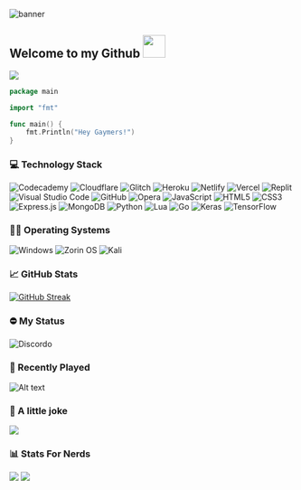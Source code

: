 ![banner](https://user-images.githubusercontent.com/75091300/171913307-8f144c33-7e77-42e0-a9b6-393a6ec87446.png)


## Welcome to my Github <img src="https://user-images.githubusercontent.com/75091300/171720051-a0cd300d-3d13-4d3b-9b7c-58db14021003.gif" height="40px" width="40px">
<a href="https://discord.gg/3SPchywXuq"><img src="https://img.shields.io/badge/Discord-%237289DA.svg?style=for-the-badge&logo=discord&logoColor=white"></img></a>

```go
package main

import "fmt"

func main() {
    fmt.Println("Hey Gaymers!")
}
```

### 💻 Technology Stack

![Codecademy](https://img.shields.io/badge/Codecademy-FFF0E5?style=for-the-badge&logo=codecademy&logoColor=1F243A)
![Cloudflare](https://img.shields.io/badge/Cloudflare-F38020?style=for-the-badge&logo=Cloudflare&logoColor=white)
![Glitch](https://img.shields.io/badge/glitch-%233333FF.svg?style=for-the-badge&logo=glitch&logoColor=white)
![Heroku](https://img.shields.io/badge/heroku-%23430098.svg?style=for-the-badge&logo=heroku&logoColor=white)
![Netlify](https://img.shields.io/badge/netlify-%23000000.svg?style=for-the-badge&logo=netlify&logoColor=#00C7B7)
![Vercel](https://img.shields.io/badge/vercel-%23000000.svg?style=for-the-badge&logo=vercel&logoColor=white)
![Replit](https://img.shields.io/badge/Replit-DD1200?style=for-the-badge&logo=Replit&logoColor=white)
![Visual Studio Code](https://img.shields.io/badge/Visual%20Studio%20Code-0078d7.svg?style=for-the-badge&logo=visual-studio-code&logoColor=white)
![GitHub](https://img.shields.io/badge/github-%23121011.svg?style=for-the-badge&logo=github&logoColor=white)
![Opera](https://img.shields.io/badge/Opera-FF1B2D?style=for-the-badge&logo=Opera&logoColor=white)
![JavaScript](https://img.shields.io/badge/javascript-%23323330.svg?style=for-the-badge&logo=javascript&logoColor=%23F7DF1E)
![HTML5](https://img.shields.io/badge/html5-%23E34F26.svg?style=for-the-badge&logo=html5&logoColor=white)
![CSS3](https://img.shields.io/badge/css3-%231572B6.svg?style=for-the-badge&logo=css3&logoColor=white)
![Express.js](https://img.shields.io/badge/express.js-%23404d59.svg?style=for-the-badge&logo=express&logoColor=%2361DAFB)
![MongoDB](https://img.shields.io/badge/MongoDB-%234ea94b.svg?style=for-the-badge&logo=mongodb&logoColor=white)
![Python](https://img.shields.io/badge/python-3670A0?style=for-the-badge&logo=python&logoColor=ffdd54)
![Lua](https://img.shields.io/badge/lua-%232C2D72.svg?style=for-the-badge&logo=lua&logoColor=white)
![Go](https://img.shields.io/badge/go-%2300ADD8.svg?style=for-the-badge&logo=go&logoColor=white)
![Keras](https://img.shields.io/badge/Keras-%23D00000.svg?style=for-the-badge&logo=Keras&logoColor=white)
![TensorFlow](https://img.shields.io/badge/TensorFlow-%23FF6F00.svg?style=for-the-badge&logo=TensorFlow&logoColor=white)

### 👨‍🚀 Operating Systems

![Windows](https://img.shields.io/badge/Windows-0078D6?style=for-the-badge&logo=windows&logoColor=white)
![Zorin OS](https://img.shields.io/badge/-Zorin%20OS-%2310AAEB?style=for-the-badge&logo=zorin&logoColor=white)
![Kali](https://img.shields.io/badge/Kali-268BEE?style=for-the-badge&logo=kalilinux&logoColor=white)


### 📈 GitHub Stats

[![GitHub Streak](http://github-readme-streak-stats.herokuapp.com?user=Mewzax&theme=github-dark-blue)](https://git.io/streak-stats)

### ⛔ My Status


![Discordo](https://lanyard-profile-readme.vercel.app/api/958141688214343770)

### 🎸 Recently Played

![Alt text](https://spotify-recently-played-readme.vercel.app/api?user=31fkjtcumrwpc5sefz2su2ulm2yy&count=1)


### 🙊 A little joke

![](https://readme-jokes.vercel.app/api?bgColor=%230d1117&qColor=%23fcfcfc&aColor=%231e68db&borderColor=%23fcfcfc)

### 📊 Stats For Nerds

![](https://komarev.com/ghpvc/?username=Mewzax&color=blue&style=for-the-badge)
![](https://img.shields.io/github/stars/Mewzax?style=for-the-badge&?affiliations=OWNER%2CCOLLABORATOR)
